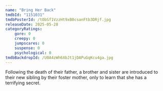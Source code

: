 ```yaml
---
name: "Bring Her Back"
tmdbId: "1151031"
tmdbPosterId: /tObSf1VzzHt9xB0csanFtb3DRjf.jpg
releaseDate: 2025-05-28
categoryRatings:
    gore: 0
    creepy: 0
    jumpscares: 0
    suspense: 0
    psychological: 0
tmdbBackdropId: /U0A4zWh6XbJt1jDAPuGqKcu4ga.jpg
---
```

Following the death of their father, a brother and sister are introduced to their new sibling by their foster mother, only to learn that she has a terrifying secret.
